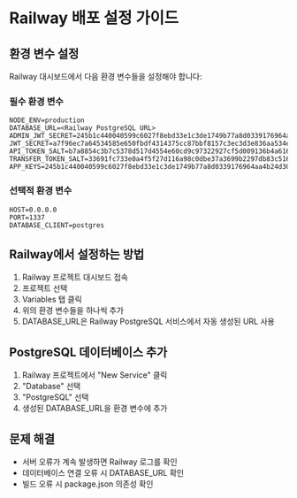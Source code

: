 # Railway 배포 설정 가이드

## 환경 변수 설정

Railway 대시보드에서 다음 환경 변수들을 설정해야 합니다:

### 필수 환경 변수
```
NODE_ENV=production
DATABASE_URL=<Railway PostgreSQL URL>
ADMIN_JWT_SECRET=245b1c440040599c6027f8ebd33e1c3de1749b77a8d0339176964aa4b24d30c40ade47cf6d58ce5f644760889f842f92217454bbe6d702a3eff5687f62d618c5
JWT_SECRET=a7f96ec7a64534585e650fbdf4314375cc87bbf8157c3ec3d3e836aa534e6e2baba6f978bd37e20a5268b115dbec72dbc17f59e315b02c45fab3ee3af59c189d
API_TOKEN_SALT=b7a8854c3b7c5378d517d4554e60cd9c97322927cf5d009136b4a616ae5a99f8abb96fa311d69e4d0a4021fb23a8e33cf26a8aae31ac1ffd70c74569f850f427
TRANSFER_TOKEN_SALT=33691fc733e0a4f5f27d116a98c0dbe37a3699b2297db83c51683037f09f2f0bc3782e9db24e4ddb74e5dbc2d201f7d9e090f2e179881175328a6d6c78d15d49
APP_KEYS=245b1c440040599c6027f8ebd33e1c3de1749b77a8d0339176964aa4b24d30c40ade47cf6d58ce5f644760889f842f92217454bbe6d702a3eff5687f62d618c5
```

### 선택적 환경 변수
```
HOST=0.0.0.0
PORT=1337
DATABASE_CLIENT=postgres
```

## Railway에서 설정하는 방법

1. Railway 프로젝트 대시보드 접속
2. 프로젝트 선택
3. Variables 탭 클릭
4. 위의 환경 변수들을 하나씩 추가
5. DATABASE_URL은 Railway PostgreSQL 서비스에서 자동 생성된 URL 사용

## PostgreSQL 데이터베이스 추가

1. Railway 프로젝트에서 "New Service" 클릭
2. "Database" 선택
3. "PostgreSQL" 선택
4. 생성된 DATABASE_URL을 환경 변수에 추가

## 문제 해결

- 서버 오류가 계속 발생하면 Railway 로그를 확인
- 데이터베이스 연결 오류 시 DATABASE_URL 확인
- 빌드 오류 시 package.json 의존성 확인
